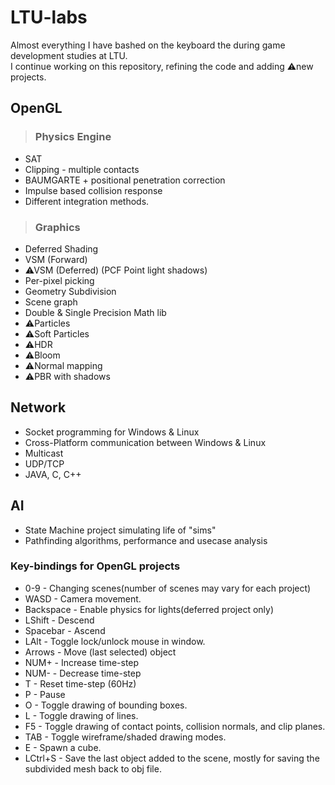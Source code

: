 # LTU-labs
Almost everything I have bashed on the keyboard the during game development studies at LTU.  
I continue working on this repository, refining the code and adding ⚠new projects.

## OpenGL
> ### Physics Engine
  - SAT 
  - Clipping - multiple contacts
  - BAUMGARTE + positional penetration correction
  - Impulse based collision response
  - Different integration methods.
  
> ### Graphics
  - Deferred Shading
  - VSM (Forward)
  - ⚠VSM (Deferred) (PCF Point light shadows)
  - Per-pixel picking
  - Geometry Subdivision
  - Scene graph
  - Double & Single Precision Math lib
  - ⚠Particles
  - ⚠Soft Particles
  - ⚠HDR
  - ⚠Bloom
  - ⚠Normal mapping
  - ⚠PBR with shadows
  
## Network
  - Socket programming for Windows & Linux
  - Cross-Platform communication between Windows & Linux
  - Multicast
  - UDP/TCP
  - JAVA, C, C++ 
  
## AI
  - State Machine project simulating life of "sims"
  - Pathfinding algorithms, performance and usecase analysis

### Key-bindings for OpenGL projects
- 0-9 - Changing scenes(number of scenes may vary for each project)
- WASD - Camera movement.
- Backspace - Enable physics for lights(deferred project only)
- LShift - Descend
- Spacebar - Ascend
- LAlt - Toggle lock/unlock mouse in window.
- Arrows - Move (last selected) object
- NUM+ - Increase time-step
- NUM- - Decrease time-step
- T - Reset time-step (60Hz)
- P - Pause
- O - Toggle drawing of bounding boxes.
- L - Toggle drawing of lines.
- F5 - Toggle drawing of contact points, collision normals, and clip planes.
- TAB - Toggle wireframe/shaded drawing modes.
- E - Spawn a cube.
- LCtrl+S - Save the last object added to the scene, mostly for saving the subdivided mesh back to obj file.
